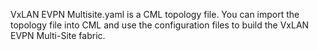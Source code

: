 VxLAN EVPN Multisite.yaml is a CML topology file. You can import the topology file into CML and use the configuration files to build the VxLAN EVPN Multi-Site fabric.
